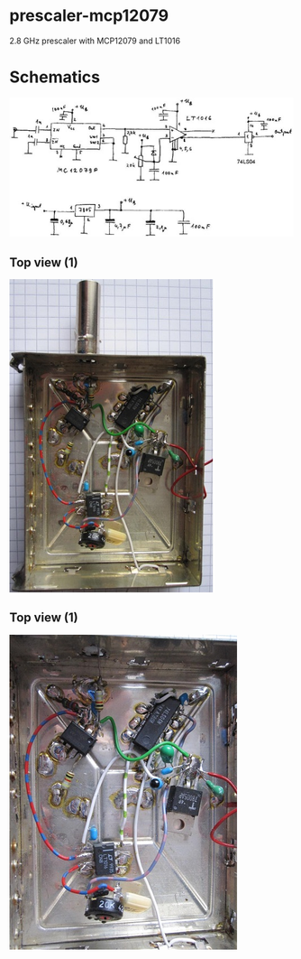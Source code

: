 # prescaler-mcp12079
2.8 GHz prescaler with MCP12079 and LT1016

# Schematics
![Schematics](images/schematics.jpg)

## Top view (1)
![Top view 1](images/a.jpg)


## Top view (1)
![Top view 2](images/b.jpg)
